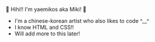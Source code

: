 🌸 Hihi!! I'm yaemikos aka Miki! 🌸
 - I'm a chinese-korean artist who also likes to code ^__^
 - I know HTML and CSS!!
 - Will add more to this later!

<!---
yaemikos/yaemikos is a ✨ special ✨ repository because its `README.md` (this file) appears on your GitHub profile.
You can click the Preview link to take a look at your changes.
--->
